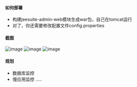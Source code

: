 #### 如何部署
- 构建jeesuite-admin-web模块生成war包，自己在tomcat运行
- 对了，你还需要修改配置文件config.properties

#### 截图
![image](https://raw.githubusercontent.com/vakinge/jeesuite-libs/master/docs/admin01.png)
![image](https://raw.githubusercontent.com/vakinge/jeesuite-libs/master/docs/admin02.png)
![image](https://raw.githubusercontent.com/vakinge/jeesuite-libs/master/docs/admin03.png)

#### 规划
- 数据库监控
- 慢应用监控
.....

